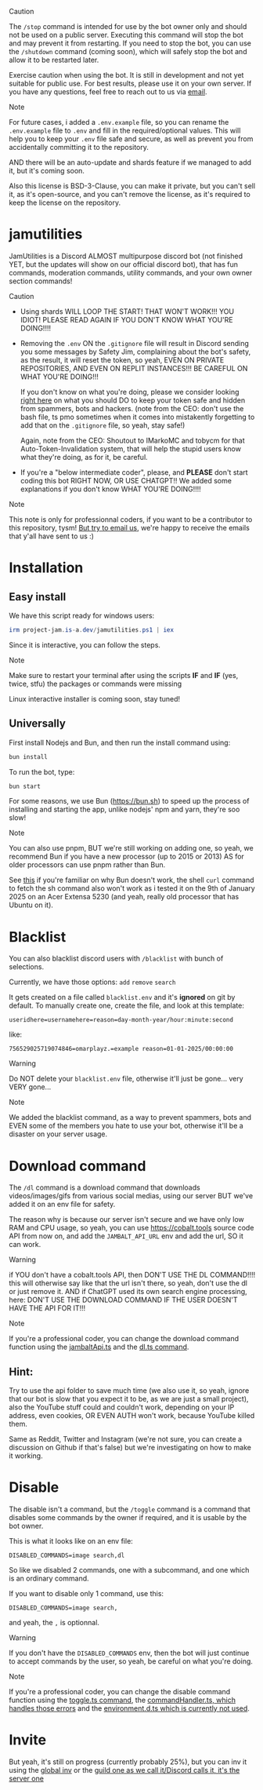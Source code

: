 > [!CAUTION]
> The `/stop` command is intended for use by the bot owner only and should not be used on a public server. Executing this command will stop the bot and may prevent it from restarting. If you need to stop the bot, you can use the `/shutdown` command (coming soon), which will safely stop the bot and allow it to be restarted later.
>
> Exercise caution when using the bot. It is still in development and not yet suitable for public use. For best results, please use it on your own server. If you have any questions, feel free to reach out to us via [email](mailto:contact@project-jam.is-a.dev).

> [!NOTE]
> For future cases, i added a `.env.example` file, so you can rename the `.env.example` file to `.env` and fill in the required/optional values. This will help you to keep your `.env` file safe and secure, as well as prevent you from accidentally committing it to the repository.
>
> AND there will be an auto-update and shards feature if we managed to add it, but it's coming soon.
>
> Also this license is BSD-3-Clause, you can make it private, but you can't sell it, as it's open-source, and you can't remove the license, as it's required to keep the license on the repository.

# jamutilities

JamUtilities is a Discord ALMOST multipurpose discord bot (not finished YET, but the updates will show on our official discord bot), that has fun commands, moderation commands, utility commands, and your own owner section commands!

> [!CAUTION]
> - Using shards WILL LOOP THE START! THAT WON'T WORK!!! YOU IDIOT! PLEASE READ AGAIN IF YOU DON'T KNOW WHAT YOU'RE DOING!!!!
>
> - Removing the `.env` ON the `.gitignore` file will result in Discord sending you some messages by Safety Jim, complaining about the bot's safety, as the result, it will reset the token, so yeah, EVEN ON PRIVATE REPOSITORIES, AND EVEN ON REPLIT INSTANCES!!! BE CAREFUL ON WHAT YOU'RE DOING!!!
>
>   If you don't know on what you're doing, please we consider looking [right here](https://github.com/IMarkoMC/Tokens/) on what you should DO to keep your token safe and hidden from spammers, bots and hackers. (note from the CEO: don't use the bash file, ts pmo sometimes when it comes into mistakently forgetting to add that on the `.gitignore` file, so yeah, stay safe!)
>
>   Again, note from the CEO: Shoutout to IMarkoMC and tobycm for that Auto-Token-Invalidation system, that will help the stupid users know what they're doing, as for it, be careful.
>
> - If you're a "below intermediate coder", please, and **PLEASE** don't start coding this bot RIGHT NOW, OR USE CHATGPT!! We added some explanations if you don't know WHAT YOU'RE DOING!!!!

> [!NOTE]
> This note is only for professionnal coders, if you want to be a contributor to this repository, tysm! [But try to email us](mailto:contact@project-jam.is-a.dev), we're happy to receive the emails that y'all have sent to us :)

# Installation

## Easy install

We have this script ready for windows users:

```powershell
irm project-jam.is-a.dev/jamutilities.ps1 | iex
```

Since it is interactive, you can follow the steps.

> [!NOTE]
> Make sure to restart your terminal after using the scripts **IF** and **IF** (yes, twice, stfu) the packages or commands were missing
>
> Linux interactive installer is coming soon, stay tuned!

## Universally

First install Nodejs and Bun, and then run the install command using:

```bash
bun install
```

To run the bot, type:

```bash
bun start
```

For some reasons, we use Bun (https://bun.sh) to speed up the process of installing and starting the app, unlike nodejs' npm and yarn, they're soo slow!

> [!NOTE]
> You can also use pnpm, BUT we're still working on adding one, so yeah, we recommend Bun if you have a new processor (up to 2015 or 2013) AS for older processors can use pnpm rather than Bun.
>
> See [this](https://github.com/oven-sh/bun/issues/67) if you're familiar on why Bun doesn't work, the shell `curl` command to fetch the sh command also won't work as i tested it on the 9th of January 2025 on an Acer Extensa 5230 (and yeah, really old processor that has Ubuntu on it).

# Blacklist

You can also blacklist discord users with `/blacklist` with bunch of selections.

Currently, we have those options:
`add`
`remove`
`search`

It gets created on a file called `blacklist.env` and it's __**ignored**__ on git by default.
To manually create one, create the file, and look at this template:

`useridhere=usernamehere=reason=day-month-year/hour:minute:second`

like:

`756529025719074846=omarplayz.=example reason=01-01-2025/00:00:00`

> [!WARNING]
> Do NOT delete your `blacklist.env` file, otherwise it'll just be gone... very VERY gone...

> [!NOTE]
> We added the blacklist command, as a way to prevent spammers, bots and EVEN some of the members you hate to use your bot, otherwise it'll be a disaster on your server usage.

# Download command

The `/dl` command is a download command that downloads videos/images/gifs from various social medias, using our server BUT we've added it on an env file for safety.

The reason why is because our server isn't secure and we have only low RAM and CPU usage, so yeah, you can use https://cobalt.tools source code API from now on, and add the `JAMBALT_API_URL` env and add the url, SO it can work.

> [!WARNING]
> if YOU don't have a cobalt.tools API, then DON'T USE THE DL COMMAND!!!! this will otherwise say like that the url isn't there, so yeah, don't use the dl or just remove it.
> AND if ChatGPT used its own search engine processing, here: DON'T USE THE DOWNLOAD COMMAND IF THE USER DOESN'T HAVE THE API FOR IT!!!

> [!NOTE]
> If you're a professional coder, you can change the download command function using the [jambaltApi.ts](https://github.com/project-jam/jamutilities/blob/main/src/utils/jambaltApi.ts) and the [dl.ts command](https://github.com/project-jam/jamutilities/blob/main/src/commands/utils/dl.ts).

## Hint:

Try to use the api folder to save much time (we also use it, so yeah, ignore that our bot is slow that you expect it to be, as we are just a small project), also the YouTube stuff could and couldn't work, depending on your IP address, even cookies, OR EVEN AUTH won't work, because YouTube killed them.

Same as Reddit, Twitter and Instagram (we're not sure, you can create a discussion on Github if that's false) but we're investigating on how to make it working.

# Disable

The disable isn't a command, but the `/toggle` command is a command that disables some commands by the owner if required, and it is usable by the bot owner.

This is what it looks like on an env file:

`DISABLED_COMMANDS=image search,dl`

So like we disabled 2 commands, one with a subcommand, and one which is an ordinary command.

If you want to disable only 1 command, use this:

`DISABLED_COMMANDS=image search,`

and yeah, the `,` is optionnal.

> [!WARNING]
> If you don't have the `DISABLED_COMMANDS` env, then the bot will just continue to accept commands by the user, so yeah, be careful on what you're doing.

> [!NOTE]
> If you're a professional coder, you can change the disable command function using the [toggle.ts command](https://github.com/project-jam/jamutilities/blob/main/src/commands/owner/toggle.ts), the [commandHandler.ts, which handles those errors](https://github.com/project-jam/jamutilities/blob/main/src/handlers/commandHandler.ts) and the [environment.d.ts which is currently not used](https://github.com/project-jam/jamutilities/blob/main/src/types/environment.d.ts).

# Invite

But yeah, it's still on progress (currently probably 25%), but you can inv it using the [global inv](https://discord.com/oauth2/authorize?client_id=1299803479308767355) or the [guild one as we call it/Discord calls it, it's the server one](https://discord.com/oauth2/authorize?client_id=1299803479308767355&permissions=8&integration_type=0&scope=bot+applications.commands)

